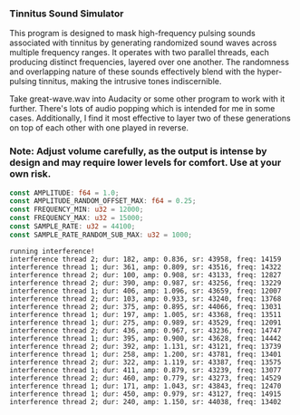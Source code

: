 ### Tinnitus Sound Simulator

This program is designed to mask high-frequency pulsing sounds associated with tinnitus by generating randomized sound waves across multiple frequency ranges.
It operates with two parallel threads, each producing distinct frequencies, layered over one another.
The randomness and overlapping nature of these sounds effectively blend with the hyper-pulsing tinnitus, making the intrusive tones indiscernible.

Take great-wave.wav into Audacity or some other program to work with it further. There's lots of audio popping which is intended for me in some cases. Additionally, I find it most effective to layer two of these generations on top of each other with one played in reverse.

### Note: Adjust volume carefully, as the output is intense by design and may require lower levels for comfort. Use at your own risk.

```rust
const AMPLITUDE: f64 = 1.0;
const AMPLITUDE_RANDOM_OFFSET_MAX: f64 = 0.25;
const FREQUENCY_MIN: u32 = 12000;
const FREQUENCY_MAX: u32 = 15000;
const SAMPLE_RATE: u32 = 44100;
const SAMPLE_RATE_RANDOM_SUB_MAX: u32 = 1000;
```

```
running interference!
interference thread 2; dur: 182, amp: 0.836, sr: 43958, freq: 14159
interference thread 1; dur: 361, amp: 0.809, sr: 43516, freq: 14322
interference thread 2; dur: 100, amp: 0.908, sr: 43133, freq: 12827
interference thread 2; dur: 390, amp: 0.987, sr: 43256, freq: 13229
interference thread 1; dur: 406, amp: 1.096, sr: 43659, freq: 12007
interference thread 2; dur: 103, amp: 0.933, sr: 43240, freq: 13768
interference thread 2; dur: 375, amp: 0.895, sr: 44066, freq: 13031
interference thread 1; dur: 197, amp: 1.005, sr: 43368, freq: 13511
interference thread 1; dur: 275, amp: 0.989, sr: 43529, freq: 12091
interference thread 2; dur: 436, amp: 0.967, sr: 43236, freq: 14747
interference thread 1; dur: 395, amp: 0.900, sr: 43628, freq: 14442
interference thread 2; dur: 392, amp: 1.131, sr: 43121, freq: 13739
interference thread 1; dur: 258, amp: 1.200, sr: 43781, freq: 13401
interference thread 2; dur: 322, amp: 1.119, sr: 43387, freq: 13575
interference thread 1; dur: 411, amp: 0.879, sr: 43239, freq: 13077
interference thread 2; dur: 460, amp: 0.779, sr: 43273, freq: 14529
interference thread 1; dur: 171, amp: 1.043, sr: 43843, freq: 12470
interference thread 1; dur: 450, amp: 0.979, sr: 43127, freq: 14915
interference thread 2; dur: 240, amp: 1.150, sr: 44038, freq: 13402
```